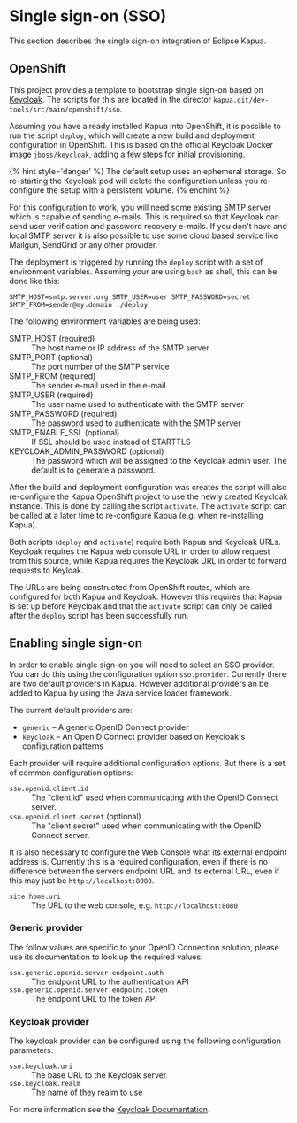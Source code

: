 # Single sign-on (SSO)

This section describes the single sign-on integration of Eclipse Kapua.

## OpenShift

This project provides a template to bootstrap single sign-on based on [Keycloak](http://keycloak.org).
The scripts for this are located in the director `kapua.git/dev-tools/src/main/openshift/sso`.

Assuming you have already installed Kapua into OpenShift, it is possible to run the script `deploy`, which
will create a new build and deployment configuration in OpenShift. This is based on the official Keycloak Docker
image `jboss/keycloak`, adding a few steps for initial provisioning.

{% hint style='danger' %}
The default setup uses an ephemeral storage. So re-starting the Keycloak pod will delete the configuration unless
you re-configure the setup with a persistent volume.
{% endhint %} 

For this configuration to work, you will need some existing SMTP server which is capable of sending e-mails.
This is required so that Keycloak can send user verification and password recovery e-mails. If you don't have
and local SMTP server it is also possible to use some cloud based service like Mailgun, SendGrid or any other
provider.

The deployment is triggered by running the `deploy` script with a set of environment variables. Assuming your
are using `bash` as shell, this can be done like this:

    SMTP_HOST=smtp.server.org SMTP_USER=user SMTP_PASSWORD=secret SMTP_FROM=sender@my.domain ./deploy

The following environment variables are being used:

<dl>

<dt>SMTP_HOST (required)</dt>
<dd>The host name or IP address of the SMTP server</dd>

<dt>SMTP_PORT (optional)</dt>
<dd>The port number of the SMTP service</dd>

<dt>SMTP_FROM (required)</dt>
<dd>The sender e-mail used in the e-mail</dd>

<dt>SMTP_USER (required)</dt>
<dd>The user name used to authenticate with the SMTP server</dd>

<dt>SMTP_PASSWORD (required)</dt>
<dd>The password used to authenticate with the SMTP server</dd>

<dt>SMTP_ENABLE_SSL (optional)</dt>
<dd>If SSL should be used instead of STARTTLS</dd>

<dt>KEYCLOAK_ADMIN_PASSWORD (optional)</dt>
<dd>The password which will be assigned to the Keycloak admin user. The default is to generate a password.</dd>

</dl>

After the build and deployment configuration was creates the script will also re-configure the Kapua OpenShift project
to use the newly created Keycloak instance. This is done by calling the script `activate`. The `activate` script
can be called at a later time to re-configure Kapua (e.g. when re-installing Kapua).

Both scripts (`deploy` and `activate`) require both Kapua and Keycloak URLs. Keycloak requires the Kapua web console
URL in order to allow request from this source, while Kapua requires the Keycloak URL in order to forward requests to Keyloak.

The URLs are being constructed from OpenShift routes, which are configured for both Kapua and Keycloak. However this requires
that Kapua is set up before Keycloak and that the `activate` script can only be called after the `deploy` script
has been successfully run.

## Enabling single sign-on

In order to enable single sign-on you will need to select an SSO provider. You can do this using the
configuration option `sso.provider`. Currently there are two default providers in Kapua. However additional
providers an be added to Kapua by using the Java service loader framework.

The current default providers are:

* `generic` – A generic OpenID Connect provider
* `keycloak` – An OpenID Connect provider based on Keycloak's configuration patterns

Each provider will require additional configuration options. But there is a set of common configuration
options:

<dl>
  <dt><code>sso.openid.client.id</code></dt>
  <dd>
  The "client id" used when communicating with the OpenID Connect server.
  </dd>

  <dt><code>sso.openid.client.secret</code> (optional)</dt>
  <dd>
  The "client secret" used when communicating with the OpenID Connect server.
  </dd>
</dl>

It is also necessary to configure the Web Console what its external endpoint address is.
Currently this is a required configuration, even if there is no difference between the servers
endpoint URL and its external URL, even if this may just be `http://localhost:8080`.

<dl>
  <dt><code>site.home.uri</code></dt>
  <dd>The URL to the web console, e.g. <code>http://localhost:8080</code></dd>
</dl>

### Generic provider

The follow values are specific to your OpenID Connection solution, please use its
documentation to look up the required values:

<dl>
  <dt><code>sso.generic.openid.server.endpoint.auth</code></dt>
  <dd>The endpoint URL to the authentication API</dd>
  <dt><code>sso.generic.openid.server.endpoint.token</code></dt>
  <dd>The endpoint URL to the token API</dd>
</dl>

### Keycloak provider

The keycloak provider can be configured using the following configuration parameters:

<dl>
  <dt><code>sso.keycloak.uri</code></dt>
  <dd>The base URL to the Keycloak server</dd>
  
  <dt><code>sso.keycloak.realm</code></dt>
  <dd>The name of they realm to use</dd>
</dl>

For more information see the [Keycloak Documentation](http://www.keycloak.org/documentation.html).
